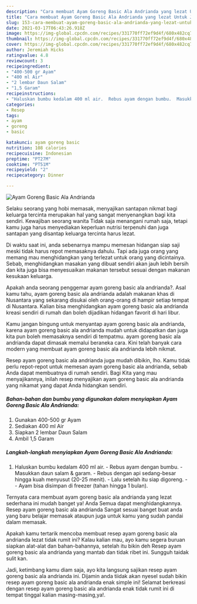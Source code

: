 ```yaml
---
description: "Cara membuat Ayam Goreng Basic Ala Andrianda yang lezat Untuk Jualan"
title: "Cara membuat Ayam Goreng Basic Ala Andrianda yang lezat Untuk Jualan"
slug: 153-cara-membuat-ayam-goreng-basic-ala-andrianda-yang-lezat-untuk-jualan
date: 2021-03-17T06:43:26.918Z
image: https://img-global.cpcdn.com/recipes/331770ff72ef9d4f/680x482cq70/ayam-goreng-basic-ala-andrianda-foto-resep-utama.jpg
thumbnail: https://img-global.cpcdn.com/recipes/331770ff72ef9d4f/680x482cq70/ayam-goreng-basic-ala-andrianda-foto-resep-utama.jpg
cover: https://img-global.cpcdn.com/recipes/331770ff72ef9d4f/680x482cq70/ayam-goreng-basic-ala-andrianda-foto-resep-utama.jpg
author: Jeremiah Hicks
ratingvalue: 4.8
reviewcount: 3
recipeingredient:
- "400-500 gr Ayam"
- "400 ml Air"
- "2 lembar Daun Salam"
- "1,5 Garam"
recipeinstructions:
- "Haluskan bumbu kedalam 400 ml air.  Rebus ayam dengan bumbu.  Masukkan daun salam &amp; garam.  Rebus dengan api sedang-besar hingga kuah menyusut (20-25 menit).  Lalu setelah itu siap digoreng.   Ayam bisa disimpan di freezer (tahan hingga 1 bulan)."
categories:
- Resep
tags:
- ayam
- goreng
- basic

katakunci: ayam goreng basic 
nutrition: 108 calories
recipecuisine: Indonesian
preptime: "PT27M"
cooktime: "PT51M"
recipeyield: "2"
recipecategory: Dinner

---
```



![Ayam Goreng Basic Ala Andrianda](https://img-global.cpcdn.com/recipes/331770ff72ef9d4f/680x482cq70/ayam-goreng-basic-ala-andrianda-foto-resep-utama.jpg)

Selaku seorang yang hobi memasak, menyajikan santapan nikmat bagi keluarga tercinta merupakan hal yang sangat menyenangkan bagi kita sendiri. Kewajiban seorang  wanita Tidak saja menangani rumah saja, tetapi kamu juga harus menyediakan keperluan nutrisi terpenuhi dan juga santapan yang disantap keluarga tercinta harus lezat.

Di waktu  saat ini, anda sebenarnya mampu memesan hidangan siap saji meski tidak harus repot memasaknya dahulu. Tapi ada juga orang yang memang mau menghidangkan yang terlezat untuk orang yang dicintainya. Sebab, menghidangkan masakan yang dibuat sendiri akan jauh lebih bersih dan kita juga bisa menyesuaikan makanan tersebut sesuai dengan makanan kesukaan keluarga. 



Apakah anda seorang penggemar ayam goreng basic ala andrianda?. Asal kamu tahu, ayam goreng basic ala andrianda adalah makanan khas di Nusantara yang sekarang disukai oleh orang-orang di hampir setiap tempat di Nusantara. Kalian bisa menghidangkan ayam goreng basic ala andrianda kreasi sendiri di rumah dan boleh dijadikan hidangan favorit di hari libur.

Kamu jangan bingung untuk menyantap ayam goreng basic ala andrianda, karena ayam goreng basic ala andrianda mudah untuk didapatkan dan juga kita pun boleh memasaknya sendiri di tempatmu. ayam goreng basic ala andrianda dapat dimasak memalui beraneka cara. Kini telah banyak cara modern yang membuat ayam goreng basic ala andrianda lebih nikmat.

Resep ayam goreng basic ala andrianda juga mudah dibikin, lho. Kamu tidak perlu repot-repot untuk memesan ayam goreng basic ala andrianda, sebab Anda dapat membuatnya di rumah sendiri. Bagi Kita yang mau menyajikannya, inilah resep menyajikan ayam goreng basic ala andrianda yang nikamat yang dapat Anda hidangkan sendiri.

<!--inarticleads1-->

##### Bahan-bahan dan bumbu yang digunakan dalam menyiapkan Ayam Goreng Basic Ala Andrianda:

1. Gunakan 400-500 gr Ayam
1. Sediakan 400 ml Air
1. Siapkan 2 lembar Daun Salam
1. Ambil 1,5 Garam




<!--inarticleads2-->

##### Langkah-langkah menyiapkan Ayam Goreng Basic Ala Andrianda:

1. Haluskan bumbu kedalam 400 ml air.  - Rebus ayam dengan bumbu.  - Masukkan daun salam &amp; garam.  - Rebus dengan api sedang-besar hingga kuah menyusut (20-25 menit).  - Lalu setelah itu siap digoreng.  -  - Ayam bisa disimpan di freezer (tahan hingga 1 bulan).




Ternyata cara membuat ayam goreng basic ala andrianda yang lezat sederhana ini mudah banget ya! Anda Semua dapat menghidangkannya. Resep ayam goreng basic ala andrianda Sangat sesuai banget buat anda yang baru belajar memasak ataupun juga untuk kamu yang sudah pandai dalam memasak.

Apakah kamu tertarik mencoba membuat resep ayam goreng basic ala andrianda lezat tidak rumit ini? Kalau kalian mau, ayo kamu segera buruan siapkan alat-alat dan bahan-bahannya, setelah itu bikin deh Resep ayam goreng basic ala andrianda yang mantab dan tidak ribet ini. Sungguh taidak sulit kan. 

Jadi, ketimbang kamu diam saja, ayo kita langsung sajikan resep ayam goreng basic ala andrianda ini. Dijamin anda tiidak akan nyesel sudah bikin resep ayam goreng basic ala andrianda enak simple ini! Selamat berkreasi dengan resep ayam goreng basic ala andrianda enak tidak rumit ini di tempat tinggal kalian masing-masing,ya!.

